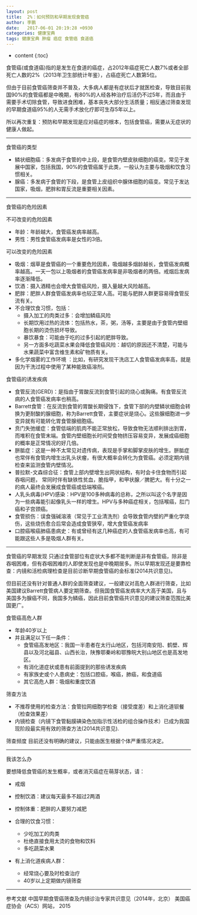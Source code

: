 ```yaml
---
layout: post
title:  2%：如何预防和早期发现食管癌
author: 李鹏
date:   2017-06-01 20:19:28 +0930
categories: 健康宝典
tags: 健康宝典 肿瘤 癌症 食管癌 食道癌
---
```


* content
{:toc}


食管癌(或食道癌)指的是发生在食道的癌症，占2012年癌症死亡人数7%或者全部死亡人数的2%（2013年卫生部统计年鉴），占癌症死亡人数第5位。

但由于目前食管癌筛查并不普及，大多病人都是有症状后才就医检查，导致目前我国90%的食管癌都是中晚期，有80%的人经各种治疗后活仍不过5年，而且由于需要手术切除食管，导致进食困难，基本丧失大部分生活质量；相反通过筛查发现的早期食道癌95%的人无需手术放化疗即可生存5年以上。

所以再次重复：预防和早期发现是应对癌症的根本，包括食管癌，需要从无症状的健康人做起。

---
食管癌的类型
* 鳞状细胞癌：多发病于食管的中上段，是食管内壁皮肤细胞的癌变。常见于发展中国家，包括我国，90%的食管癌属于此类，一般认为主要与吸烟和饮食习惯相关。
* 腺癌：多发病于食管的下段，是食管上皮组织中腺体细胞的癌变。常见于发达国家，吸烟，肥胖和胃反流是重要相关因素。

---
食管癌的危险因素

不可改变的危险因素
* 年龄：年龄越大，食管癌发病率越高。
* 男性：男性食管癌发病率是女性的3倍。

可以改变的危险因素
* 吸烟：烟草是食管癌的一个重要危险因素，吸烟越多烟龄越长，食管癌发病概率越高。一天一包以上吸烟者的食管癌发病率是非吸烟者的两倍。戒烟后发病率逐渐降低。
* 饮酒：摄入酒精也会增大食管癌风险，摄入量越大风险越高。
* 肥胖：肥胖人群食管癌发病率也较正常人高。可能与肥胖人群更容易得食管反流有关。
* 不合理饮食习惯，包括：
  * 摄入加工的肉类过多：会增加鳞癌风险
  * 长期饮用过热的流体：包括热水，茶，粥，汤等，主要是由于食管内壁细胞长期的烫伤损坏导致。
  * 暴饮暴食：可能由于吃的过多引起的肥胖导致。
  * 另一方面多吃蔬菜水果会降低食管癌风险：越切的原因还不清楚，可能与水果蔬菜中富含维生素和矿物质有关。
* 多化学烟雾的工作环境 ：比如，有研究发现干洗店工人食管癌发病率高，就是因为干洗过程中使用了某种能致癌溶剂。

食管癌的诱发疾病
* 食管反流(GERD)：是指由于胃酸反流到食管引起的烧心或胸痛。有食管反流病的人食管癌发病率也稍高。
* Barrett食管：在反流到食管的胃酸长期侵蚀下，食管下部的内壁鳞状细胞会转换为更耐酸的腺细胞，称为Barrett食管，主要症状是烧心。这些腺细胞进一步变异就有可能转化胃食管腺细胞癌。
* 贲门失弛缓症：食管低端的肌肉不能正常放松，导致食物无法顺利排出到胃，而堆积在食管末端。食管内壁细胞长时间受食物挤压容易变异，发展成癌细胞的概率是正常情况的好几倍。
* 胼胝症：这是一种不太常见对遗传病，表现是手掌和脚掌皮肤的增生。胼胝症也常伴有食管内增生出乳头状瘤，有很大概率会转化为食管癌。必须定期内镜检查来监测食管内壁情况。
* 普拉默-文森综合征：食管上部内壁增生出网状结构，有时会卡住食物而引起吞咽问题， 常同时伴有缺铁性贫血，脆指甲，和甲状腺／脾肥大。有十分之一的病人最终会发展成食管癌或低端喉癌。
* 人乳头病毒(HPV)感染：HPV是100多种病毒的总称，之所以叫这个名字是因为一些病毒能引起像乳头一样的增生。HPV与多种癌症相关，包括喉癌，肛门癌和子宫颈癌。
* 食管损伤：误食强碱溶液（常见于工业清洗剂）会导致食管内壁的严重化学烧伤，这些烧伤愈合后常会造成食管狭窄，增大食管癌发病率
* 口腔癌喉癌肺癌患病史：有或曾经有这几种癌症的人食管癌发病率也高，有可能跟这些人多是吸烟人群有关。

---
食管癌的早期发现
只通过食管部位有症状大多都不能判断是非有食管癌，除非是吞咽困难，但有吞咽困难的人即使发现也是中晚期居多。所以早期发现还是要靠检查：内镜和活检病理检查是目前诊断早期食管癌的金标准(2014共识意见)。

但目前还没有针对普通人群的全面筛查建议，一般建议对高危人群进行筛查，比如美国建议Barrett食管病人要定期筛查。但我国食管癌发病率大大高于美国，且与美国多为腺癌不同，我国多为鳞癌，因此目前食管癌共识意见的建议筛查范围比美国更广。

食管癌高危人群
* 年龄40岁以上
* 并且满足以下任一条件：
  * 食管癌高发地区：我国一半患者在太行山地区，包括河南安阳、鹤壁、辉县以及河北磁县、山西长治，陕豫鄂秦岭和鄂豫皖大别山地区也是高发地区。
  * 有消化道症状或患有前面提到的那些诱发疾病
  * 有家族史或个人患病史：包括口腔癌，喉癌，肺癌，和食道癌
  * 其它高危人群：吸烟和重度饮酒

筛查方法
  * 不推荐使用的检查方法：食管拉网细胞学检查（接受度差）和上消化道钡餐（检查效果差）
  * 内镜检查（内镜下食管黏膜碘染色加指示性活检的组合操作技术）已成为我国现阶段最实用有效的筛查方法(2014共识意见).

筛查频度
目前还没有明确的建议，只能由医生根据个体严重情况决定。

---
我该怎么办

要想降低食管癌的发生概率，或者消灭癌症在萌芽状态，请：
* 戒烟
* 控制饮酒：建议每天最多不超过2两酒
* 控制体重：肥胖的人要努力减肥
* 合理的饮食习惯：
  * 少吃加工的肉类
  * 杜绝直接食用太烫的食物和饮料
  * 多吃蔬菜水果

* 有上消化道疾病人群：
  * 经常烧心要及时检查治疗
  * 40岁以上定期做内镜筛查

---
参考文献
中国早期食管癌筛查及内镜诊治专家共识意见（2014年，北京）
美国癌症协会（ACS）网站， 2015